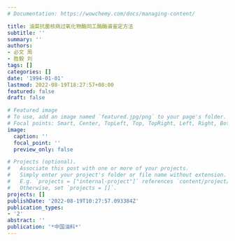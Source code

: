 ```yaml
---
# Documentation: https://wowchemy.com/docs/managing-content/

title: 油菜抗菌核病过氧化物酶同工酶酶谱鉴定方法
subtitle: ''
summary: ''
authors:
- 必文 周
- 胜毅 刘
tags: []
categories: []
date: '1994-01-01'
lastmod: 2022-08-19T18:27:57+08:00
featured: false
draft: false

# Featured image
# To use, add an image named `featured.jpg/png` to your page's folder.
# Focal points: Smart, Center, TopLeft, Top, TopRight, Left, Right, BottomLeft, Bottom, BottomRight.
image:
  caption: ''
  focal_point: ''
  preview_only: false

# Projects (optional).
#   Associate this post with one or more of your projects.
#   Simply enter your project's folder or file name without extension.
#   E.g. `projects = ["internal-project"]` references `content/project/deep-learning/index.md`.
#   Otherwise, set `projects = []`.
projects: []
publishDate: '2022-08-19T10:27:57.093384Z'
publication_types:
- '2'
abstract: ''
publication: '*中国油料*'
---
```

